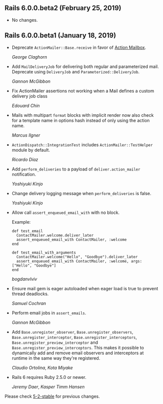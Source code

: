 ## Rails 6.0.0.beta2 (February 25, 2019) ##

*   No changes.


## Rails 6.0.0.beta1 (January 18, 2019) ##

*   Deprecate `ActionMailer::Base.receive` in favor of [Action Mailbox](https://github.com/rails/rails/tree/master/actionmailbox).

    *George Claghorn*

*   Add `MailDeliveryJob` for delivering both regular and parameterized mail. Deprecate using `DeliveryJob` and `Parameterized::DeliveryJob`.

    *Gannon McGibbon*

*   Fix ActionMailer assertions not working when a Mail defines
    a custom delivery job class

    *Edouard Chin*

*   Mails with multipart `format` blocks with implicit render now also check for
    a template name in options hash instead of only using the action name.

    *Marcus Ilgner*

*   `ActionDispatch::IntegrationTest` includes `ActionMailer::TestHelper` module by default.

    *Ricardo Díaz*

*   Add `perform_deliveries` to a payload of `deliver.action_mailer` notification.

    *Yoshiyuki Kinjo*

*   Change delivery logging message when `perform_deliveries` is false.

    *Yoshiyuki Kinjo*

*   Allow call `assert_enqueued_email_with` with no block.

    Example:
    ```
    def test_email
      ContactMailer.welcome.deliver_later
      assert_enqueued_email_with ContactMailer, :welcome
    end

    def test_email_with_arguments
      ContactMailer.welcome("Hello", "Goodbye").deliver_later
      assert_enqueued_email_with ContactMailer, :welcome, args: ["Hello", "Goodbye"]
    end
    ```

    *bogdanvlviv*

*   Ensure mail gem is eager autoloaded when eager load is true to prevent thread deadlocks.

    *Samuel Cochran*

*   Perform email jobs in `assert_emails`.

    *Gannon McGibbon*

*   Add `Base.unregister_observer`, `Base.unregister_observers`,
    `Base.unregister_interceptor`, `Base.unregister_interceptors`,
    `Base.unregister_preview_interceptor` and `Base.unregister_preview_interceptors`.
    This makes it possible to dynamically add and remove email observers and
    interceptors at runtime in the same way they're registered.

    *Claudio Ortolina*, *Kota Miyake*

*   Rails 6 requires Ruby 2.5.0 or newer.

    *Jeremy Daer*, *Kasper Timm Hansen*


Please check [5-2-stable](https://github.com/rails/rails/blob/5-2-stable/actionmailer/CHANGELOG.md) for previous changes.
